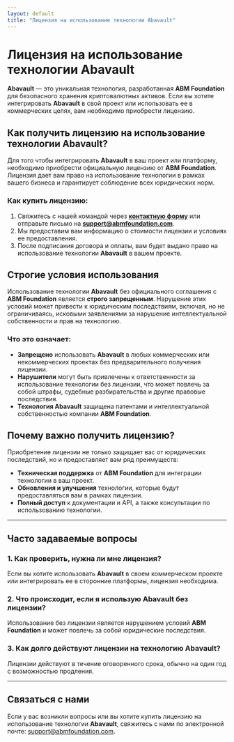 ```yaml
---
layout: default
title: "Лицензия на использование технологии Abavault"
---
```


# Лицензия на использование технологии **Abavault**

**Abavault** — это уникальная технология, разработанная **ABM Foundation** для безопасного хранения криптовалютных активов. Если вы хотите интегрировать **Abavault** в свой проект или использовать ее в коммерческих целях, вам необходимо приобрести лицензию.

## Как получить лицензию на использование технологии Abavault?

Для того чтобы интегрировать **Abavault** в ваш проект или платформу, необходимо приобрести официальную лицензию от **ABM Foundation**. Лицензия дает вам право на использование технологии в рамках вашего бизнеса и гарантирует соблюдение всех юридических норм.

### Как купить лицензию:
1. Свяжитесь с нашей командой через **[контактную форму](mailto:support@abmfoundation.com)** или отправьте письмо на **support@abmfoundation.com**.
2. Мы предоставим вам информацию о стоимости лицензии и условиях ее предоставления.
3. После подписания договора и оплаты, вам будет выдано право на использование технологии **Abavault** в вашем проекте.

## Строгие условия использования

Использование технологии **Abavault** без официального соглашения с **ABM Foundation** является **строго запрещенным**. Нарушение этих условий может привести к юридическим последствиям, включая, но не ограничиваясь, исковыми заявлениями за нарушение интеллектуальной собственности и прав на технологию.

### Что это означает:
- **Запрещено** использовать **Abavault** в любых коммерческих или некоммерческих проектах без предварительного получения лицензии.
- **Нарушители** могут быть привлечены к ответственности за использование технологии без лицензии, что может повлечь за собой штрафы, судебные разбирательства и другие правовые последствия.
- **Технология Abavault** защищена патентами и интеллектуальной собственностью компании **ABM Foundation**.

## Почему важно получить лицензию?

Приобретение лицензии не только защищает вас от юридических последствий, но и предоставляет вам ряд преимуществ:
- **Техническая поддержка** от **ABM Foundation** для интеграции технологии в ваш проект.
- **Обновления и улучшения** технологии, которые будут предоставляться вам в рамках лицензии.
- **Полный доступ** к документации и API, а также консультации по использованию технологии.

---

## Часто задаваемые вопросы

### 1. **Как проверить, нужна ли мне лицензия?**
Если вы хотите использовать **Abavault** в своем коммерческом проекте или интегрировать ее в сторонние платформы, лицензия необходима.

### 2. **Что происходит, если я использую Abavault без лицензии?**
Использование без лицензии является нарушением условий **ABM Foundation** и может повлечь за собой юридические последствия.

### 3. **Как долго действуют лицензии на технологию Abavault?**
Лицензии действуют в течение оговоренного срока, обычно на один год с возможностью продления.

---

## Связаться с нами

Если у вас возникли вопросы или вы хотите купить лицензию на использование технологии **Abavault**, свяжитесь с нами по электронной почте: [support@abmfoundation.com](mailto:support@abmfoundation.com).

